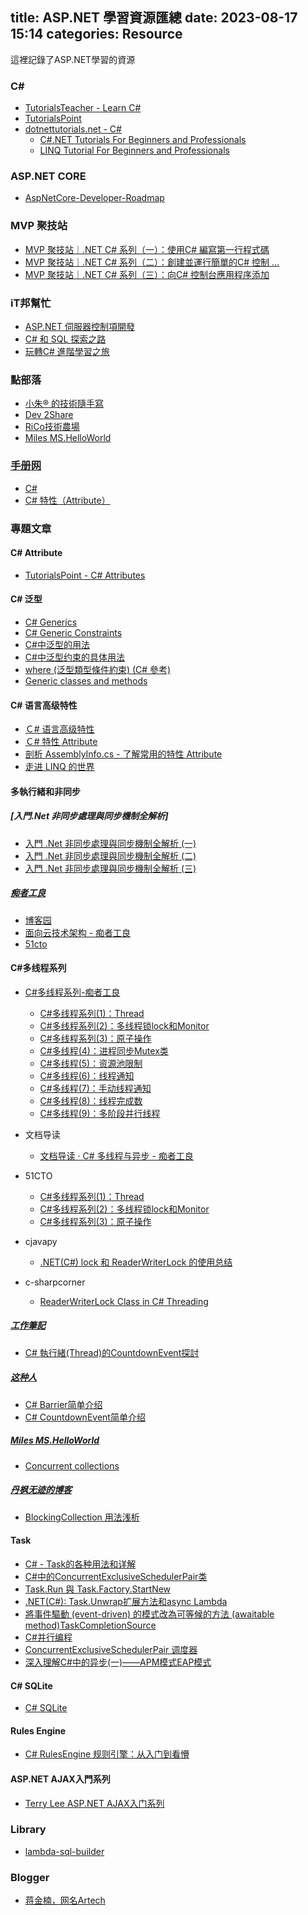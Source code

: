 title: ASP.NET 學習資源匯總
date: 2023-08-17 15:14
categories: Resource
---

這裡記錄了ASP.NET學習的資源

### C# 

- [TutorialsTeacher - Learn C#](https://www.tutorialsteacher.com/csharp)
- [TutorialsPoint](https://www.tutorialspoint.com/csharp/index.htm)
- [dotnettutorials.net - C#](https://dotnettutorials.net/)
    - [C#.NET Tutorials For Beginners and Professionals](https://dotnettutorials.net/course/csharp-dot-net-tutorials/)
    - [LINQ Tutorial For Beginners and Professionals](https://dotnettutorials.net/course/linq/)

### ASP.NET CORE
- [AspNetCore-Developer-Roadmap](https://github.com/MoienTajik/AspNetCore-Developer-Roadmap/blob/master/ReadMe.zh-Hant.md)

### MVP 聚技站

- [MVP 聚技站｜.NET C# 系列（一）：使用C# 編寫第一行程式碼](https://www.youtube.com/watch?v=HMxnArq9Heg)
- [MVP 聚技站｜.NET C# 系列（二）：創建並運行簡單的C# 控制 ...](https://www.youtube.com/watch?v=fF9p4TPRJDk)
- [MVP 聚技站｜.NET C# 系列（三）：向C# 控制台應用程序添加](https://www.youtube.com/watch?v=LnDRl3dFG3k)

### iT邦幫忙

- [ASP.NET 伺服器控制項開發](https://ithelp.ithome.com.tw/users/20007956/ironman/49)
- [C# 和 SQL 探索之路](https://ithelp.ithome.com.tw/users/20152154/ironman/5565)
- [玩轉C# 進階學習之旅](https://ithelp.ithome.com.tw/users/20121553/ironman/5282)

### 點部落

- [小朱® 的技術隨手寫](https://dotblogs.com.tw/regionbbs)
- [Dev 2Share](https://dotblogs.com.tw/johnny)
- [RiCo技術農場](https://dotblogs.com.tw/ricochen)
- [Miles MS.HelloWorld](https://dotblogs.com.tw/mileslin)

### [手册网](https://www.shouce.ren/)

- [C#](https://www.shouce.ren/api/view/a/7387)
- [C# 特性（Attribute）](https://www.shouce.ren/api/view/a/7434)

### 專題文章

#### C# Attribute

- [TutorialsPoint - C# Attributes](https://www.tutorialspoint.com/csharp/csharp_attributes.htm)

#### C# 泛型

- [C# Generics](https://www.tutorialsteacher.com/csharp/csharp-generics)
- [C# Generic Constraints](https://www.tutorialsteacher.com/csharp/constraints-in-generic-csharp)
- [C#中泛型的用法](https://juejin.cn/post/7060484040310128654)
- [C#中泛型约束的具体用法](https://juejin.cn/post/7060861015981817869?from=search-suggest)
- [where (泛型類型條件約束) (C# 參考)](https://learn.microsoft.com/zh-tw/dotnet/csharp/language-reference/keywords/where-generic-type-constraint)
- [Generic classes and methods](https://learn.microsoft.com/en-us/dotnet/csharp/fundamentals/types/generics)

#### C# 语言高级特性
- [Ｃ# 语言高级特性](http://www.skcircle.com/?id=140)
- [Ｃ# 特性 Attribute](https://www.cnblogs.com/liqingwen/p/5911289.html)
- [剖析 AssemblyInfo.cs - 了解常用的特性 Attribute](https://www.cnblogs.com/liqingwen/p/5944391.html)
- [走进 LINQ 的世界](https://www.cnblogs.com/liqingwen/p/5832322.html)

#### 多執行緒和非同步

##### [入門.Net 非同步處理與同步機制全解析]
- [入門 .Net 非同步處理與同步機制全解析 (一)](https://dotblogs.com.tw/johnny/2010/12/18/20225)
- [入門 .Net 非同步處理與同步機制全解析 (二)](https://dotblogs.com.tw/johnny/2014/04/02/144594)
- [入門 .Net 非同步處理與同步機制全解析 (三)](https://dotblogs.com.tw/johnny/2014/11/04/147188)

##### [痴者工良](https://www.cnblogs.com/whuanle/)
- [博客园](https://www.cnblogs.com/whuanle/)
- [面向云技术架构 - 痴者工良](https://www.whuanle.cn)
- [51cto](https://blog.51cto.com/u_10006690/p_8)


#### C#多线程系列

- [C#多线程系列-痴者工良](https://www.cnblogs.com/whuanle/category/1756558.html)
    - [C#多线程系列(1)：Thread](https://www.cnblogs.com/whuanle/p/12708824.html)
    - [C#多线程系列(2)：多线程锁lock和Monitor](https://www.cnblogs.com/whuanle/p/12722853.html)
    - [C#多线程系列(3)：原子操作](https://www.cnblogs.com/whuanle/p/12724371.html)
    - [C#多线程(4)：进程同步Mutex类](https://www.cnblogs.com/whuanle/p/12726724.html)
    - [C#多线程(5)：资源池限制](https://www.cnblogs.com/whuanle/p/12728416.html)
    - [C#多线程(6)：线程通知](https://www.cnblogs.com/whuanle/p/12730169.html)
    - [C#多线程(7)：手动线程通知](https://www.cnblogs.com/whuanle/p/12731803.html)
    - [C#多线程(8)：线程完成数](https://www.cnblogs.com/whuanle/p/12733958.html)
    - [C#多线程(9)：多阶段并行线程](https://www.cnblogs.com/whuanle/p/12771578.html)

- 文档导读
    - [文档导读 · C# 多线程与异步 - 痴者工良](https://threads.whuanle.cn/)


- 51CTO
    - [C#多线程系列(1)：Thread](https://blog.51cto.com/u_10006690/2726892)
    - [C#多线程系列(2)：多线程锁lock和Monitor](https://blog.51cto.com/u_10006690/2726890)
    - [C#多线程系列(3)：原子操作](https://blog.51cto.com/u_10006690/2726888)

- cjavapy
	- [.NET(C#) lock 和 ReaderWriterLock 的使用总结](https://www.cjavapy.com/article/2507/)
  
- c-sharpcorner
  - [ReaderWriterLock Class in C# Threading](https://www.c-sharpcorner.com/UploadFile/1d42da/readerwriterlock-class-in-C-Sharp-threading/)

##### [工作筆記](http://noteofisabella.blogspot.com/)
- [C# 執行緒(Thread)的CountdownEvent探討](http://noteofisabella.blogspot.com/2019/03/c-threadcountdownevent.html)

##### [这种人](https://www.cnblogs.com/zzr-stdio/)
- [C# Barrier简单介绍](https://www.cnblogs.com/zzr-stdio/p/13820953.html)
- [C# CountdownEvent简单介绍](https://www.cnblogs.com/zzr-stdio/p/13820686.html)

##### [Miles MS.HelloWorld](https://dotblogs.com.tw/mileslin)
- [Concurrent collections](https://dotblogs.com.tw/mileslin/2016/03/13/150234)

##### [丹枫无迹的博客](https://www.cnblogs.com/gl1573/)
- [BlockingCollection 用法浅析](https://www.cnblogs.com/gl1573/p/14595985.html)

#### Task

- [C# - Task的各种用法和详解](https://www.cnblogs.com/gygtech/p/14664830.html)
- [C#中的ConcurrentExclusiveSchedulerPair类](https://zhuanlan.zhihu.com/p/654373681)
- [Task.Run 與 Task.Factory.StartNew](https://marcus116.blogspot.com/2019/02/net-taskrun-taskfactorystartnew.html)
- [.NET(C#): Task.Unwrap扩展方法和async Lambda](https://www.cnblogs.com/Leo_wl/archive/2012/09/21/2696342.html)
- [將事件驅動 (event-driven) 的模式改為可等候的方法 (awaitable method)TaskCompletionSource](https://dotblogs.com.tw/renewalwu/2014/07/27/eventdriven2awaitablemethod)
- [C#并行编程](https://www.cnblogs.com/BigBrotherStone/p/12237433.html)
- [ConcurrentExclusiveSchedulerPair 调度器](https://www.cnblogs.com/BigBrotherStone/p/12249615.html)
- [深入理解C#中的异步(一)——APM模式EAP模式](https://www.cnblogs.com/JerryMouseLi/p/14100496.html)

#### C# SQLite

- [C# SQLite](https://zetcode.com/csharp/sqlite/)

#### Rules Engine

- [C# RulesEngine 规则引擎：从入门到看懵](https://www.cnblogs.com/whuanle/p/16830333.html)

#### ASP.NET AJAX入門系列

- [Terry Lee ASP.NET AJAX入门系列](https://www.cnblogs.com/Terrylee/archive/2006/11/12/ASPNET_AJAX_QuickStarts.html)

### Library

- [lambda-sql-builder](https://github.com/DomanyDusan/lambda-sql-builder)

### Blogger

- [蒋金楠，网名Artech](https://www.cnblogs.com/artech/)

